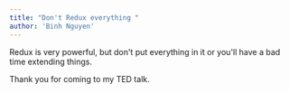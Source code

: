 ```yaml
---
title: "Don't Redux everything "
author: 'Binh Nguyen'
---
```


Redux is very powerful, but don't put everything in it or you'll have a bad time extending things.

Thank you for coming to my TED talk.
